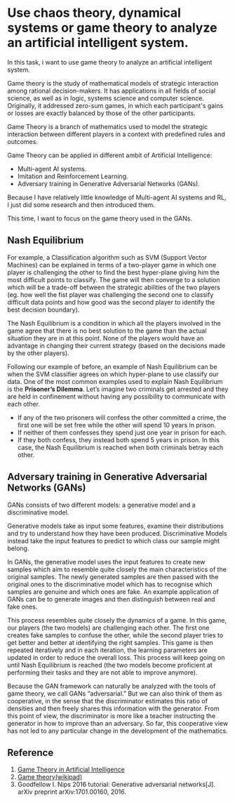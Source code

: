 # Use chaos theory, dynamical systems or game theory to analyze an artificial intelligent system.
In this task, i want to use game theory to analyze an artificial intelligent system. 

Game theory is the study of mathematical models of strategic interaction among rational decision-makers.
It has applications in all fields of social science, as well as in logic, systems science and computer science. Originally, it addressed zero-sum games, in which each participant's gains or losses are exactly balanced by those of the other participants. 

Game Theory is a branch of mathematics used to model the strategic interaction between different players in a context with predefined rules and outcomes.

Game Theory can be applied in different ambit of Artificial Intelligence:
- Multi-agent AI systems.
- Imitation and Reinforcement Learning.
- Adversary training in Generative Adversarial Networks (GANs).

Because I have relatively little knowledge of Multi-agent AI systems and RL, I just did some research and then introduced them. 

This time, I want to focus on the game theory used in the GANs.

## Nash Equilibrium
For example, a Classification algorithm such as SVM (Support Vector Machines) can be explained in terms of a two-player game in which one player is challenging the other to find the best hyper-plane giving him the most difficult points to classify. The game will then converge to a solution which will be a trade-off between the strategic abilities of the two players (eg. how well the fist player was challenging the second one to classify difficult data points and how good was the second player to identify the best decision boundary).

The Nash Equilibrium is a condition in which all the players involved in the game agree that there is no best solution to the game than the actual situation they are in at this point. None of the players would have an advantage in changing their current strategy (based on the decisions made by the other players).

Following our example of before, an example of Nash Equilibrium can be when the SVM classifier agrees on which hyper-plane to use classify our data.
One of the most common examples used to explain Nash Equilibrium is the **Prisoner’s Dilemma**. Let’s imagine two criminals get arrested and they are held in confinement without having any possibility to communicate with each other.
- If any of the two prisoners will confess the other committed a crime, the first one will be set free while the other will spend 10 years in prison.
- If neither of them confesses they spend just one year in prison for each.
- If they both confess, they instead both spend 5 years in prison.
In this case, the Nash Equilibrium is reached when both criminals betray each other.

## Adversary training in Generative Adversarial Networks (GANs)
GANs consists of two different models: a generative model and a discriminative model.

Generative models take as input some features, examine their distributions and try to understand how they have been produced. 
Discriminative Models instead take the input features to predict to which class our sample might belong. 

In GANs, the generative model uses the input features to create new samples which aim to resemble quite closely the main characteristics of the original samples. The newly generated samples are then passed with the original ones to the discriminative model which has to recognise which samples are genuine and which ones are fake.
An example application of GANs can be to generate images and then distinguish between real and fake ones.

This process resembles quite closely the dynamics of a game. In this game, our players (the two models) are challenging each other. The first one creates fake samples to confuse the other, while the second player tries to get better and better at identifying the right samples.
This game is then repeated iteratively and in each iteration, the learning parameters are updated in order to reduce the overall loss.
This process will keep going on until Nash Equilibrium is reached (the two models become proficient at performing their tasks and they are not able to improve anymore).

Because the GAN framework can naturally be analyzed with the tools of game theory, we call GANs “adversarial.” 
But we can also think of them as cooperative, in the sense that the discriminator estimates this ratio of densities and then freely shares this information with the generator. 
From this point of view, the discriminator is more like a teacher instructing the generator in how to improve than an adversary. So far, this cooperative view has not led to any particular change in the development of the mathematics.
## Reference
1. [Game Theory in Artificial Intelligence](https://towardsdatascience.com/game-theory-in-artificial-intelligence-57a7937e1b88)
2. [Game theory(wikipad)](https://en.wikipedia.org/wiki/Game_theory)
3. Goodfellow I. Nips 2016 tutorial: Generative adversarial networks[J]. arXiv preprint arXiv:1701.00160, 2016.